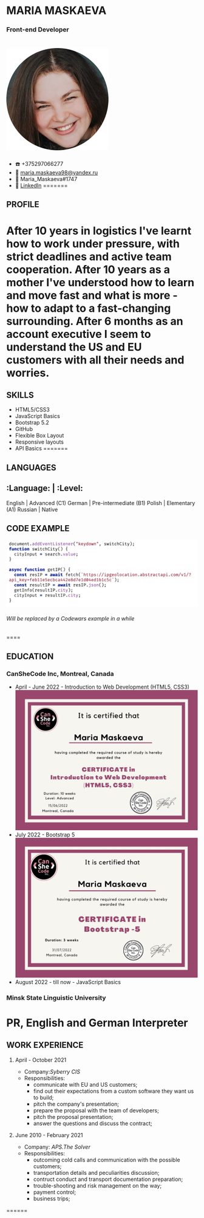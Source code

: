# MARIA MASKAEVA
### Front-end Developer

![CV Photo](assets/cv_photo.jpeg)
=============
* ☎️ +375297066277                 
* 📧 maria.maskaeva98@yandex.ru    
* 🤯 Maria_Maskaeva#1747
* 🤝 [LinkedIn](https://www.linkedin.com/in/maria-maskaeva-16389b73/)
=======
## PROFILE 
After 10 years in logistics I've learnt how to work under pressure, with strict deadlines and active team cooperation.
After 10 years as a mother I've understood how to learn and move fast and what is more - how to adapt to a fast-changing surrounding.
After 6 months as an account executive I seem to understand the US and EU customers with all their needs and worries.
=========
## SKILLS
* HTML5/CSS3
* JavaScript Basics
* Bootstrap 5.2
* GitHub
* Flexible Box Layout
* Responsive layouts
* API Basics
=======
## LANGUAGES
:Language:      | :Level:
---------------------------------- 
English         | Advanced (C1)
German          | Pre-intermediate (B1)
Polish          | Elementary (A1)
Russian         | Native

## CODE EXAMPLE 
![Code example](assets/code_example.jpg)
###### Will be replaced by a Codewars example in a while
====
## EDUCATION
### CanSheCode Inc, Montreal, Canada
* April - June 2022 - Introduction to Web Development (HTML5, CSS3)
![HTML/CSS Certficate](assets/html_cert.jpg)
* July 2022 - Bootstrap 5
![Bootstrap Certificate](assets/bootstrap_cert.jpg)
* August 2022 - till now - JavaScript Basics
### Minsk State Linguistic University
PR, English and German Interpreter
=====
## WORK EXPERIENCE

1. April - October 2021 
    + Company:_Syberry CIS_
    + Responsibilities:
        - communicate with EU and US customers;
        - find out their expectations from a custom software they want us to build;
        - pitch the company's presentation;
        - prepare the proposal with the team of developers;
        - pitch the proposal presentation;
        - answer the questions and discuss the contract;

2. June 2010 - February 2021
    + Company: _APS.The Solver_
    + Responsibilities:
        - outcoming cold calls and communication with the possible customers;
        - transportation details and peculiarities discussion;
        - contruct conduct and transport documentation preparation;
        - trouble-shooting and risk management on the way;
        - payment control;
        - business trips;

======
















